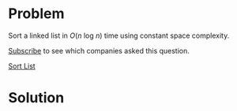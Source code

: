 
# Problem

Sort a linked list in _O_(_n_ log _n_) time using constant space complexity.

[Subscribe](/subscribe/) to see which companies asked this question.



[Sort List](https://leetcode.com/problems/sort-list)

# Solution



